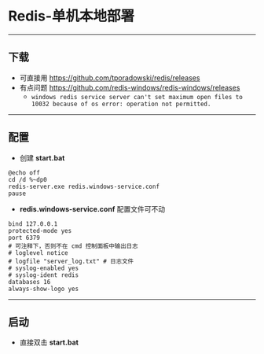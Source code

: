 # Redis-单机本地部署


---
## 下载
- 可直接用 https://github.com/tporadowski/redis/releases
- 有点问题 https://github.com/redis-windows/redis-windows/releases
  - `windows redis service server can't set maximum open files to 10032 because of os error: operation not permitted.`


---
## 配置
- 创建 **start.bat**
```shell
@echo off
cd /d %~dp0
redis-server.exe redis.windows-service.conf
pause
```

- **redis.windows-service.conf** 配置文件可不动
```shell
bind 127.0.0.1
protected-mode yes
port 6379
# 可注释下，否则不在 cmd 控制面板中输出日志
# loglevel notice
# logfile "server_log.txt" # 日志文件
# syslog-enabled yes
# syslog-ident redis
databases 16
always-show-logo yes
```


---
## 启动
- 直接双击 **start.bat**